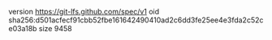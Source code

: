 version https://git-lfs.github.com/spec/v1
oid sha256:d501acfecf91cbb52fbe161642490410ad2c6dd3fe25ee4e3fda2c52ce03a18b
size 9458
